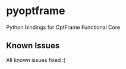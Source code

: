 # pyoptframe
Python bindings for OptFrame Functional Core

## Known Issues

All known issues fixed :)